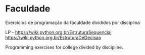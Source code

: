 # Faculdade
Exercícios de programação da faculdade divididos por disciplina

LP - https://wiki.python.org.br/EstruturaSequencial
     https://wiki.python.org.br/EstruturaDeDecisao

Programming exercises for college divided by discipline.
